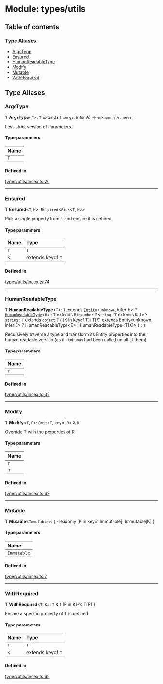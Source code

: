# Module: types/utils

## Table of contents

### Type Aliases

- [ArgsType](../wiki/types.utils#argstype)
- [Ensured](../wiki/types.utils#ensured)
- [HumanReadableType](../wiki/types.utils#humanreadabletype)
- [Modify](../wiki/types.utils#modify)
- [Mutable](../wiki/types.utils#mutable)
- [WithRequired](../wiki/types.utils#withrequired)

## Type Aliases

### ArgsType

Ƭ **ArgsType**<`T`\>: `T` extends (...`args`: infer A) => `unknown` ? `A` : `never`

Less strict version of Parameters<T>

#### Type parameters

| Name |
| :------ |
| `T` |

#### Defined in

[types/utils/index.ts:26](https://github.com/PolymathNetwork/polymesh-sdk/blob/c37bc05d/src/types/utils/index.ts#L26)

___

### Ensured

Ƭ **Ensured**<`T`, `K`\>: `Required`<`Pick`<`T`, `K`\>\>

Pick a single property from T and ensure it is defined

#### Type parameters

| Name | Type |
| :------ | :------ |
| `T` | `T` |
| `K` | extends keyof `T` |

#### Defined in

[types/utils/index.ts:74](https://github.com/PolymathNetwork/polymesh-sdk/blob/c37bc05d/src/types/utils/index.ts#L74)

___

### HumanReadableType

Ƭ **HumanReadableType**<`T`\>: `T` extends [`Entity`](../wiki/api.entities.Entity.Entity)<`unknown`, infer H\> ? [`HumanReadableType`](../wiki/types.utils#humanreadabletype)<`H`\> : `T` extends `BigNumber` ? `string` : `T` extends `Date` ? `string` : `T` extends `object` ? { [K in keyof T]: T[K] extends Entity<unknown, infer E\> ? HumanReadableType<E\> : HumanReadableType<T[K]\> } : `T`

Recursively traverse a type and transform its Entity properties into their
  human readable version (as if `.toHuman` had been called on all of them)

#### Type parameters

| Name |
| :------ |
| `T` |

#### Defined in

[types/utils/index.ts:32](https://github.com/PolymathNetwork/polymesh-sdk/blob/c37bc05d/src/types/utils/index.ts#L32)

___

### Modify

Ƭ **Modify**<`T`, `R`\>: `Omit`<`T`, keyof `R`\> & `R`

Override T with the properties of R

#### Type parameters

| Name |
| :------ |
| `T` |
| `R` |

#### Defined in

[types/utils/index.ts:63](https://github.com/PolymathNetwork/polymesh-sdk/blob/c37bc05d/src/types/utils/index.ts#L63)

___

### Mutable

Ƭ **Mutable**<`Immutable`\>: { -readonly [K in keyof Immutable]: Immutable[K] }

#### Type parameters

| Name |
| :------ |
| `Immutable` |

#### Defined in

[types/utils/index.ts:7](https://github.com/PolymathNetwork/polymesh-sdk/blob/c37bc05d/src/types/utils/index.ts#L7)

___

### WithRequired

Ƭ **WithRequired**<`T`, `K`\>: `T` & { [P in K]-?: T[P] }

Ensure a specific property of T is defined

#### Type parameters

| Name | Type |
| :------ | :------ |
| `T` | `T` |
| `K` | extends keyof `T` |

#### Defined in

[types/utils/index.ts:69](https://github.com/PolymathNetwork/polymesh-sdk/blob/c37bc05d/src/types/utils/index.ts#L69)
